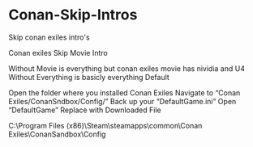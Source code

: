 # Conan-Skip-Intros
Skip conan exiles intro's


Conan exiles Skip Movie Intro


Without Movie is everything but conan exiles movie has nividia and U4
Without Everything is basicly everything
Default


Open the folder where you installed Conan Exiles
Navigate to “Conan Exiles/ConanSndbox/Config/”
Back up your “DefaultGame.ini”
Open “DefaultGame”
Replace with Downloaded File



C:\Program Files (x86)\Steam\steamapps\common\Conan Exiles\ConanSandbox\Config
